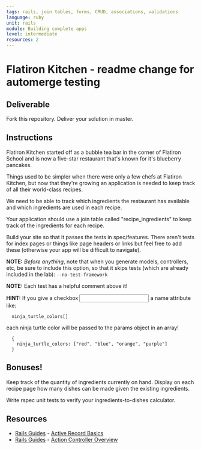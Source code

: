 ```yaml
---
tags: rails, join tables, forms, CRUD, associations, validations
language: ruby
unit: rails
module: Building complete apps
level: intermediate
resources: 2
---
```


# Flatiron Kitchen - readme change for automerge testing

## Deliverable

Fork this repository. Deliver your solution in master.

## Instructions

Flatiron Kitchen started off as a bubble tea bar in the corner of
Flatiron School and is now a five-star restaurant that's known for it's
blueberry pancakes.

Things used to be simpler when there were only a few chefs at Flatiron Kitchen,
but now that they're growing an application is needed to keep track of all
their world-class recipes.

We need to be able to track which ingredients the restaurant has
available and which ingredients are used in each recipe.

Your application should use a join table called "recipe_ingredients" to keep
track of the ingredients for each recipe.

Build your site so that it passes the tests in spec/features. There
aren't tests for index pages or things like page headers or links but
feel free to add these (otherwise your app will be difficult to
navigate).

**NOTE:** <em>Before anything</em>, note that when you generate models, controllers, etc, be sure to include this option, so that it skips tests (which are already included in the lab): `--no-test-framework`

**NOTE:** Each test has a helpful comment above it!

**HINT:** If you give a checkbox <input> a name attribute like:

```
  ninja_turtle_colors[]
```

each ninja turtle color will be passed to the params object in
an array!

```
  {
    ninja_turtle_colors: ["red", "blue", "orange", "purple"]
  }
```

## Bonuses!

Keep track of the quantity of ingredients currently on hand. Display on each
recipe page how many dishes can be made given the existing ingredients.

Write rspec unit tests to verify your ingredients-to-dishes calculator.

## Resources
* [Rails Guides](http://guides.rubyonrails.org/) - [Active Record Basics](http://guides.rubyonrails.org/association_basics.html)
* [Rails Guides](http://guides.rubyonrails.org/) - [Action Controller Overview](http://guides.rubyonrails.org/action_controller_overview.html)
